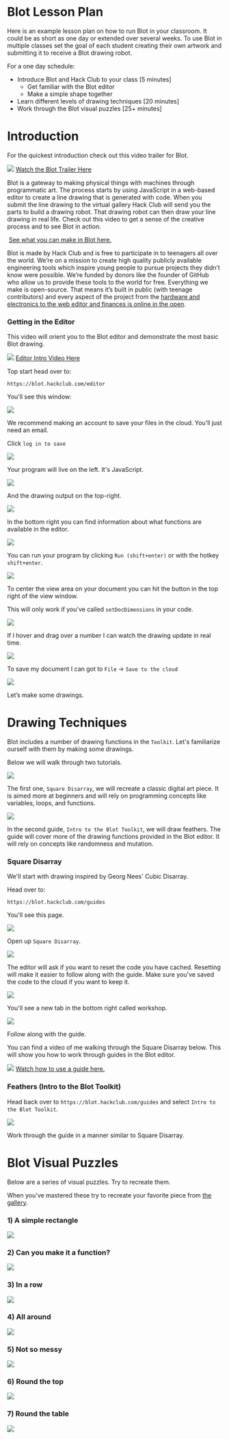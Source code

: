 # Blot Lesson Plan

Here is an example lesson plan on how to run Blot in your classroom. It could be as short as one day or extended over several weeks. To use Blot in multiple classes set the goal of each student creating their own artwork and submitting it to receive a Blot drawing robot.

For a one day schedule:

- Introduce Blot and Hack Club to your class [5 minutes]
  - Get familiar with the Blot editor
  - Make a simple shape together
- Learn different levels of drawing techniques [20 minutes]
- Work through the Blot visual puzzles [25+ minutes]

# Introduction

For the quickest introduction check out this video trailer for Blot.

[![](./assets/trailer.png)](https://www.youtube.com/watch?v=d1noJNmfvC0)
[Watch the Blot Trailer Here](https://www.youtube.com/watch?v=d1noJNmfvC0)

Blot is a gateway to making physical things with machines through programmatic art. The process starts by using JavaScript in a web-based editor to create a line drawing that is generated with code. When you submit the line drawing to the virtual gallery Hack Club will send you the parts to build a drawing robot. That drawing robot can then draw your line drawing in real life. Check out this video to get a sense of the creative process and to see Blot in action.

<!-- eye short -->
[![]()]()
[See what you can make in Blot here.]()

Blot is made by Hack Club and is free to participate in to teenagers all over the world. We’re on a mission to create high quality publicly available engineering tools which inspire young people to pursue projects they didn’t know were possible. We’re funded by donors like the founder of GitHub who allow us to provide these tools to the world for free. Everything we make is open-source. That means it’s built in public (with teenage contributors) and every aspect of the project from the [hardware and electronics to the web editor and finances is online in the open](www.github.com/hackclub/blot).


### Getting in the Editor

This video will orient you to the Blot editor and demonstrate the most basic Blot drawing.

[![](./assets/intro-to-editor.png)](https://youtu.be/OZ9KaFr1V_o)
[Editor Intro Video Here](https://youtu.be/OZ9KaFr1V_o)

Top start head over to:

```
https://blot.hackclub.com/editor
```

You'll see this window:

![](./assets/base-editor.png)

We recommend making an account to save your files in the cloud. You’ll just need an email.

Click `log in to save`

![](./assets/log-in.png)

Your program will live on the left. It's JavaScript.

![](./assets/editor.png)

And the drawing output on the top-right.

![](./assets/output-drawing.png)


In the bottom right you can find information about what functions are available in the editor.

![](./assets/toolkit.png)


You can run your program by clicking `Run (shift+enter)` or with the hotkey `shift+enter`.

![](./assets/run.png)


To center the view area on your document you can hit the button in the top right of the view window.

This will only work if you've called `setDocDimensions` in your code.

![](./assets/center-button.png)

If I hover and drag over a number I can watch the drawing update in real time.

![](./assets/hover-number.png)

To save my document I can got to `File` -> `Save to the cloud`

![](./assets/save.png)

Let’s make some drawings.

# Drawing Techniques

Blot includes a number of drawing functions in the `Toolkit`. Let's familiarize ourself with them by making some drawings.

Below we will walk through two tutorials. 

![](https://cloud-qogbw3upi-hack-club-bot.vercel.app/0260524306-bcaf04e7-a00e-4f98-aaed-01eeebf2c79c.webp)

The first one, `Square Disarray`, we will recreate a classic digital art piece. It is aimed more at beginners and will rely on programming concepts like variables, loops, and functions.

![](https://blot.hackclub.com/getting-started/steps.png)

In the second guide,  `Intro to the Blot Toolkit`, we will draw feathers. The guide will cover more of the drawing functions provided in the Blot editor. It will rely on concepts like randomness and mutation.

### Square Disarray

We'll start with drawing inspired by Georg Nees' Cubic Disarray.

Head over to:

```
https://blot.hackclub.com/guides
```

You'll see this page.

![](./assets/guides.png)

Open up `Square Disarray`.

![](./assets/square-disarray.png)

The editor will ask if you want to reset the code you have cached. Resetting will make it easier to follow along with the guide. Make sure you've saved the code to the cloud if you want to keep it.

![](./assets/reset.png)

You'll see a new tab in the bottom right called workshop.

![](./assets/workshop.png)

Follow along with the guide.

You can find a video of me walking through the Square Disarray below. This will show you how to work through guides in the Blot editor.

[![](./assets/square-video.png)](https://youtu.be/mP4rUdaF8ng)
[Watch how to use a guide here.](https://youtu.be/mP4rUdaF8ng)

### Feathers (Intro to the Blot Toolkit)

Head back over to `https://blot.hackclub.com/guides` and select `Intro to the Blot Toolkit`.

![](./assets/feathers.png)


Work through the guide in a manner similar to Square Disarray.

# Blot Visual Puzzles

Below are a series of visual puzzles. Try to recreate them.

When you've mastered these try to recreate your favorite piece from [the gallery]().

### 1) A simple rectangle

![](./assets/puzzles/1.png)

### 2) Can you make it a function?

![](./assets/puzzles/2.png)

### 3) In a row

![](./assets/puzzles/3.png)

### 4) All around

![](./assets/puzzles/4.png)

### 5) Not so messy

![](./assets/puzzles/5.png)

### 6) Round the top

![](./assets/puzzles/6.png)

### 7) Round the table

![](./assets/puzzles/7.png)
